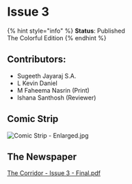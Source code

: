 # Issue 3

{% hint style="info" %}
**Status**: Published\
The Colorful Edition
{% endhint %}

## Contributors:

* Sugeeth Jayaraj S.A.
* L Kevin Daniel
* M Faheema Nasrin (Print)
* Ishana Santhosh (Reviewer)

## Comic Strip

![Comic Strip - Enlarged.jpg](https://res.craft.do/user/full/34ae8ebc-d508-7305-20e2-17e06364862c/doc/3491F8B8-527B-4029-A8C5-FBF1AF7CCE2D/3b7fbc8f-fa89-e276-ed38-0ad5d83de31a)

## The Newspaper

[The Corridor - Issue 3 - Final.pdf](https://res.craft.do/user/full/34ae8ebc-d508-7305-20e2-17e06364862c/doc/6aedab5d-852e-43ec-9705-d705d0d442ca/8d5b4bd7-49fd-472a-8c33-644442b99f3c)
